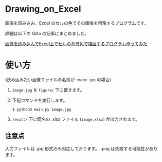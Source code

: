 # Drawing_on_Excel

画像を読み込み、Excel のセルの色でその画像を再現するプログラムです。

詳細は以下の Qiita の記事にまとめました。

[画像を読み込んでExcel上でセルの背景色で描画するプログラム作ってみた](https://qiita.com/acannie/items/1e516944da65dda47259)

# 使い方

(読み込みたい画像ファイルの名前が `image.jpg` の場合)

1. 
    `image.jpg` を `figure/` 下に置きます。
    
2. 
    下記コマンドを実行します。

    ```
    $ python3 main.py image.jpg
    ```
3. 
    `result/` 下に同名の .xlsx ファイル (`image.xlsx`) が出力されます。

## 注意点

入力ファイルは .jpg 形式のみ対応しております。
.png は失敗する可能性があります。
